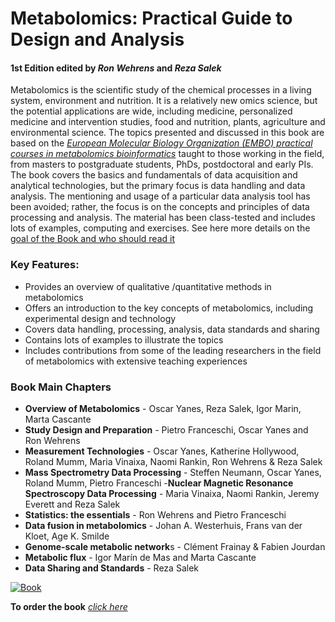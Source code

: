 # Metabolomics: Practical Guide to Design and Analysis
#### 1st Edition edited by _Ron Wehrens_ and _Reza Salek_

Metabolomics is the scientific study of the chemical processes in a living system, environment and nutrition. It is a relatively new omics science, but the potential applications are wide, including medicine, personalized medicine and intervention studies, food and nutrition, plants, agriculture and environmental science. The topics presented and discussed in this book are based on the [_European Molecular Biology Organization (EMBO) practical courses in metabolomics bioinformatics_](https://training.iarc.fr/embo-practical-course-metabolomics-bioinformatics-in-human-health/) taught to those working in the field, from masters to postgraduate students, PhDs, postdoctoral and early PIs. The book covers the basics and fundamentals of data acquisition and analytical technologies, but the primary focus is data handling and data analysis. The mentioning and usage of a particular data analysis tool has been avoided; rather, the focus is on the concepts and principles of data processing and analysis. The material has been class-tested and includes lots of examples, computing and exercises. See here more details on the [goal of the Book and who should read it](https://github.com/rsalek/Metabolomics--Practical--Guide/blob/master/Docs/Goals.md)

### Key Features:

- Provides an overview of qualitative /quantitative methods in metabolomics
- Offers an introduction to the key concepts of metabolomics, including experimental design and technology
- Covers data handling, processing, analysis, data standards and sharing
- Contains lots of examples to illustrate the topics
- Includes contributions from some of the leading researchers in the field of metabolomics with extensive teaching experiences

### Book Main Chapters

- **Overview of Metabolomics** - Oscar Yanes, Reza Salek, Igor Marin, Marta Cascante
- **Study Design and Preparation** - Pietro Franceschi, Oscar Yanes and Ron Wehrens
- **Measurement Technologies** - Oscar Yanes, Katherine Hollywood, Roland Mumm, Maria Vinaixa, Naomi Rankin, Ron Wehrens & Reza Salek
- **Mass Spectrometry Data Processing** - Steffen Neumann, Oscar Yanes, Roland Mumm, Pietro Franceschi
-**Nuclear Magnetic Resonance Spectroscopy Data Processing** - Maria Vinaixa, Naomi Rankin, Jeremy Everett and Reza Salek
- **Statistics: the essentials** - Ron Wehrens and Pietro Franceschi
- **Data fusion in metabolomics** - Johan A. Westerhuis, Frans van der Kloet, Age K. Smilde
- **Genome-scale metabolic network**s - Clément Frainay & Fabien Jourdan
- **Metabolic flux** - Igor Marín de Mas and Marta Cascante
- **Data Sharing and Standards** - Reza Salek

[![Book](https://images.tandf.co.uk/common/jackets/amazon/978149872/9781498725262.jpg)](https://www.crcpress.com/Metabolomics-Practical-Guide-to-Design-and-Analysis/Wehrens-Can/p/book/9781498725262)

**To order the book** [_click here_](https://www.crcpress.com/Metabolomics-Practical-Guide-to-Design-and-Analysis/Wehrens-Can/p/book/9781498725262)  
